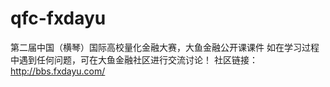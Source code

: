 # qfc-fxdayu
第二届中国（横琴）国际高校量化金融大赛，大鱼金融公开课课件
如在学习过程中遇到任何问题，可在大鱼金融社区进行交流讨论！
社区链接：http://bbs.fxdayu.com/
